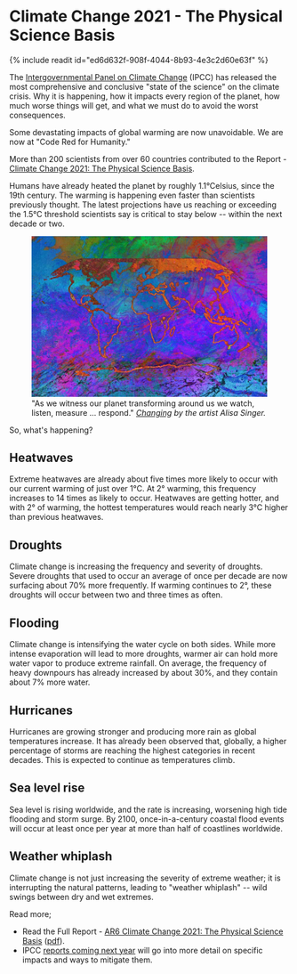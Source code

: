 # Climate Change 2021 - The Physical Science Basis

{% include readit id="ed6d632f-908f-4044-8b93-4e3c2d60e63f" %}

The [Intergovernmental Panel on Climate Change](https://www.ipcc.ch) (IPCC) has released the most comprehensive and conclusive "state of the science" on the climate crisis. Why it is happening, how it impacts every region of the planet, how much worse things will get, and what we must do to avoid the worst consequences.

Some devastating impacts of global warming are now unavoidable. We are now at "Code Red for Humanity."

More than 200 scientists from over 60 countries contributed to the Report - [Climate Change 2021: The Physical Science Basis](https://www.ipcc.ch/assessment-report/ar6/).

Humans have already heated the planet by roughly 1.1°Celsius, since the 19th century. The warming is happening even faster than scientists previously thought. The latest projections have us reaching or exceeding the 1.5°C threshold scientists say is critical to stay below -- within the next decade or two.

<figure>
  <img src="/static/2021/climate-change.jpg" alt="Climate Change" loading="lazy">
  <figcaption>
    "As we witness our planet transforming around us we watch, listen, measure … respond."
    <cite><a href="https://www.ipcc.ch/report/ar6/wg1/">Changing</a> by the artist Alisa Singer.</cite>
  </figcaption>
</figure>

So, what's happening?

## Heatwaves

Extreme heatwaves are already about five times more likely to occur with our current warming of just over 1°C. At 2° warming, this frequency increases to 14 times as likely to occur. Heatwaves are getting hotter, and with 2° of warming, the hottest temperatures would reach nearly 3°C higher than previous heatwaves.

## Droughts

Climate change is increasing the frequency and severity of droughts. Severe droughts that used to occur an average of once per decade are now surfacing about 70% more frequently. If warming continues to 2°, these droughts will occur between two and three times as often.

## Flooding

Climate change is intensifying the water cycle on both sides. While more intense evaporation will lead to more droughts, warmer air can hold more water vapor to produce extreme rainfall. On average, the frequency of heavy downpours has already increased by about 30%, and they contain about 7% more water.

## Hurricanes

Hurricanes are growing stronger and producing more rain as global temperatures increase. It has already been observed that, globally, a higher percentage of storms are reaching the highest categories in recent decades. This is expected to continue as temperatures climb.

## Sea level rise

Sea level is rising worldwide, and the rate is increasing, worsening high tide flooding and storm surge. By 2100, once-in-a-century coastal flood events will occur at least once per year at more than half of coastlines worldwide.

## Weather whiplash

Climate change is not just increasing the severity of extreme weather; it is interrupting the natural patterns, leading to "weather whiplash" -- wild swings between dry and wet extremes.

Read more;

- Read the Full Report - [AR6 Climate Change 2021: The Physical Science Basis](https://www.ipcc.ch/report/ar6/wg1/) ([pdf](https://www.ipcc.ch/report/ar6/wg1/downloads/report/IPCC_AR6_WGI_Full_Report.pdf)).
- IPCC [reports coming next year](https://www.ipcc.ch/report/sixth-assessment-report-working-group-3/) will go into more detail on specific impacts and ways to mitigate them.